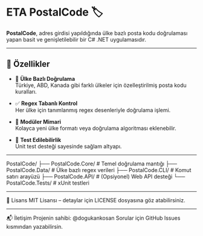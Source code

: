 # ETA PostalCode 🏷️

**PostalCode**, adres girdisi yapıldığında ülke bazlı posta kodu doğrulaması yapan basit ve genişletilebilir bir C# .NET uygulamasıdır.

---

## 🚀 Özellikler

- 📍 **Ülke Bazlı Doğrulama**  
  Türkiye, ABD, Kanada gibi farklı ülkeler için özelleştirilmiş posta kodu kuralları.

- ✅ **Regex Tabanlı Kontrol**  
  Her ülke için tanımlanmış regex desenleriyle doğrulama işlemi.

- 🧩 **Modüler Mimari**  
  Kolayca yeni ülke formatı veya doğrulama algoritması eklenebilir.

- 🧪 **Test Edilebilirlik**  
  Unit test desteği sayesinde sağlam altyapı.

---

PostalCode/
├── PostalCode.Core/      # Temel doğrulama mantığı
├── PostalCode.Data/      # Ülke bazlı regex verileri
├── PostalCode.CLI/       # Komut satırı arayüzü
├── PostalCode.API/       # (Opsiyonel) Web API desteği
└── PostalCode.Tests/     # xUnit testleri

---

📜 Lisans
MIT Lisansı – detaylar için LICENSE dosyasına göz atabilirsiniz.

---

📬 İletişim
Projenin sahibi: @dogukankosan
Sorular için GitHub Issues kısmından yazabilirsin.

